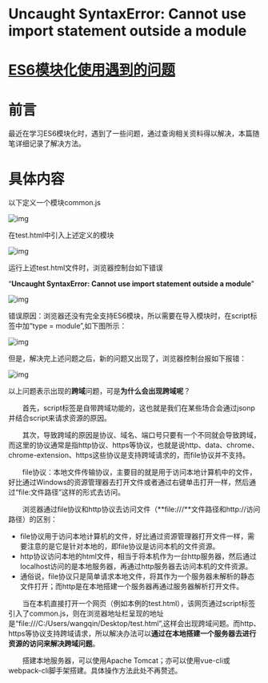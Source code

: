 # Uncaught SyntaxError: Cannot use import statement outside a module



# [ES6模块化使用遇到的问题](https://www.cnblogs.com/sherryStudy/p/es6_module.html)

# 前言

最近在学习ES6模块化时，遇到了一些问题，通过查询相关资料得以解决，本篇随笔详细记录了解决方法。

# 具体内容

以下定义一个模块common.js

![img](https://img2018.cnblogs.com/i-beta/1647663/201911/1647663-20191112104157139-270092749.png)

在test.html中引入上述定义的模块

 ![img](https://img2018.cnblogs.com/i-beta/1647663/201911/1647663-20191129141535784-2001356323.png)

运行上述test.html文件时，浏览器控制台如下错误

“**Uncaught SyntaxError: Cannot use import statement outside a module**”

 ![img](https://img2018.cnblogs.com/i-beta/1647663/201911/1647663-20191112104223896-734495032.png)

错误原因：浏览器还没有完全支持ES6模块，所以需要在导入模块时，在script标签中加“type = module”,如下图所示：

 ![img](https://img2018.cnblogs.com/i-beta/1647663/201911/1647663-20191129142234456-1388185542.png)

但是，解决完上述问题之后，新的问题又出现了，浏览器控制台报如下报错：

 ![img](https://img2018.cnblogs.com/i-beta/1647663/201911/1647663-20191112104255843-1659311619.png)

以上问题表示出现的**跨域**问题，可是**为什么会出现跨域呢**？

　　首先，script标签是自带跨域功能的，这也就是我们在某些场合会通过jsonp并结合script来请求资源的原因。

　　其次，导致跨域的原因是协议、域名、端口号只要有一个不同就会导致跨域，而这里的协议通常是指http协议、https等协议，也就是说http、data、chrome、chrome-extension、https这些协议是支持跨域请求的，而file协议并不支持。

　　file协议：本地文件传输协议，主要目的就是用于访问本地计算机中的文件，好比通过Windows的资源管理器去打开文件或者通过右键单击打开一样，然后通过“file:文件路径”这样的形式去访问。

　　浏览器通过file协议和http协议去访问文件（**file:///**文件路径和http://访问路径）的区别：

- file协议用于访问本地计算机的文件，好比通过资源管理器打开文件一样，需要注意的是它是针对本地的，即file协议是访问本机的文件资源。
- http协议访问本地的html文件，相当于将本机作为一台http服务器，然后通过localhost访问的是本地服务器，再通过http服务器去访问本机的文件资源。
- 通俗说，file协议只是简单请求本地文件，将其作为一个服务器未解析的静态文件打开；而http是在本地搭建一个服务器再通过服务器解析打开文件。

　　当在本机直接打开一个网页（例如本例的test.html），该网页通过script标签引入了common.js，则在浏览器地址栏呈现的地址是“file:///C:/Users/wangqin/Desktop/test.html”,这样会出现跨域问题。而http、https等协议支持跨域请求，所以解决办法可以**通过在本地搭建一个服务器去进行资源的访问来解决跨域问题**。

　　搭建本地服务器，可以使用Apache Tomcat；亦可以使用vue-cli或webpack-cli脚手架搭建。具体操作方法此处不再赘述。

